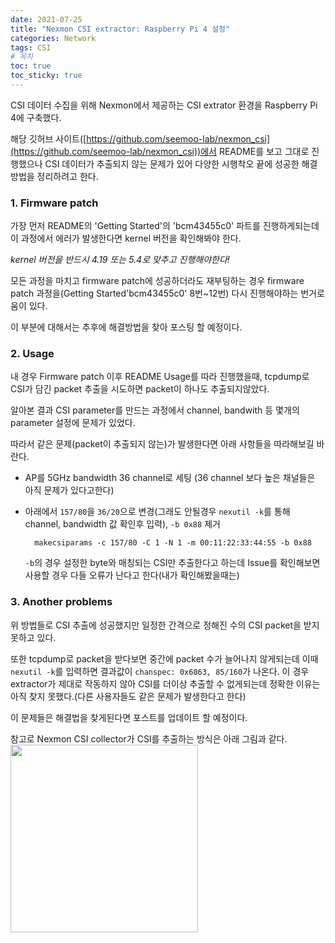 ```yaml
---
date: 2021-07-25
title: "Nexmon CSI extractor: Raspberry Pi 4 설정"
categories: Network
tags: CSI
# 목차
toc: true  
toc_sticky: true 
---
```

CSI 데이터 수집을 위해 Nexmon에서 제공하는 CSI extrator 환경을 Raspberry Pi 4에 구축했다.

해당 깃허브 사이트([https://github.com/seemoo-lab/nexmon_csi](https://github.com/seemoo-lab/nexmon_csi))에서 README를 보고 그대로 진행했으나 CSI 데이터가 추출되지 않는 문제가 있어 다양한 시행착오 끝에 성공한 해결방법을 정리하려고 한다.

### 1. Firmware patch
가장 먼저 README의 'Getting Started'의 'bcm43455c0' 파트를 진행하게되는데 이 과정에서 에러가 발생한다면 kernel 버전을 확인해봐야 한다.

*kernel 버전을 반드시 4.19 또는 5.4로 맞추고 진행해야한다!*

모든 과정을 마치고 firmware patch에 성공하더라도 재부팅하는 경우 firmware patch 과정을(Getting Started'bcm43455c0' 8번~12번) 다시 진행해야하는 번거로움이 있다.

이 부분에 대해서는 추후에 해결방법을 찾아 포스팅 할 예정이다.

### 2. Usage
내 경우 Firmware patch 이후 README Usage를 따라 진행했을때, tcpdump로 CSI가 담긴 packet 추출을 시도하면 packet이 하나도 추출되지않았다. 

알아본 결과 CSI parameter를 만드는 과정에서 channel, bandwith 등 몇개의 parameter 설정에 문제가 있었다.

따라서 같은 문제(packet이 추출되지 않는)가 발생한다면 아래 사항들을 따라해보길 바란다.

- AP를 5GHz bandwidth 36 channel로 세팅 (36 channel 보다 높은 채널들은 아직 문제가 있다고한다)
- 아래에서 `157/80`을 `36/20`으로 변경(그래도 안될경우 `nexutil -k`를 통해 channel, bandwidth 값 확인후 입력), `-b 0x88` 제거
 
  ```
    makecsiparams -c 157/80 -C 1 -N 1 -m 00:11:22:33:44:55 -b 0x88
  ```
  
  `-b`의 경우 설정한 byte와 매칭되는 CSI만 추출한다고 하는데 Issue를 확인해보면 사용할 경우 다들 오류가 난다고 한다(내가 확인해봤을때는)

### 3. Another problems
위 방법들로 CSI 추출에 성공했지만 일정한 간격으로 정해진 수의 CSI packet을 받지 못하고 있다.

또한 tcpdump로 packet을 받다보면 중간에 packet 수가 늘어나지 않게되는데 이때 `nexutil -k`를 입력하면 결과값이 `chanspec: 0x6863, 85/160`가 나온다.
이 경우 extractor가 제대로 작동하지 않아 CSI를 더이상 추출할 수 없게되는데 정확한 이유는 아직 찾지 못했다.(다른 사용자들도 같은 문제가 발생한다고 한다)

이 문제들은 해결법을 찾게된다면 포스트를 업데이트 할 예정이다.

  
참고로 Nexmon CSI collector가 CSI를 추출하는 방식은 아래 그림과 같다.
<br/> 
<img src = "https://user-images.githubusercontent.com/51084152/126897905-cf78e73c-5c64-4aca-a599-30d77d27181f.png" width="300px">
<br/>
